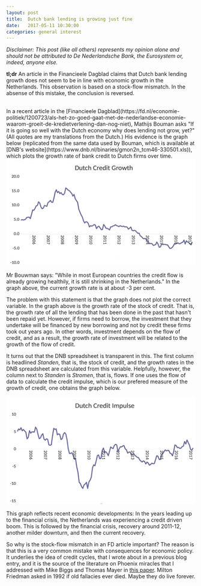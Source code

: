 ```yaml
---
layout: post
title:  Dutch bank lending is growing just fine
date:   2017-05-11 10:30:00
categories: general interest
---
```


*Disclaimer: This post (like all others) represents my opinion alone and should not be attributed to De Nederlandsche Bank, the Eurosystem or, indeed, anyone else.*

**tl;dr** An article in the Financieele Dagblad claims that Dutch bank lending growth does not seem to be in line with economic growth in the Netherlands. This observation is based on a stock-flow mismatch. In the absense of this mistake, the conclusion is reversed.

<br>
In a recent article in the [Financieele Dagblad](https://fd.nl/economie-politiek/1200723/als-het-zo-goed-gaat-met-de-nederlandse-economie-waarom-groeit-de-kredietverlening-dan-nog-niet), Mathijs Bouman asks "If it is going so well with the Dutch economy why does lending not grow, yet?" (All quotes are my translations from the Dutch.) His evidence is the graph below (replicated from the same data used by Bouman, which is available at [DNB's website](https://www.dnb.nl/binaries/gmon2n_tcm46-330501.xls)), which plots the growth rate of bank credit to Dutch firms over time.

<img src="/pics/CreditGrowthNL.png">

Mr Bouwman says: "While in most European countries the credit flow is already growing healthily, it is still shrinking in the Netherlands." In the graph above, the current growth rate is at about -3 per cent.

The problem with this statement is that the graph does not plot the correct variable.  In the graph above is the growth rate of the stock of credit. That is, the growth rate of all the lending that has been done in the past that hasn't been repaid yet. However, if firms need to borrow, the investment that they undertake will be financed by new borrowing and not by credit these firms took out years ago. In other words, investment depends on the flow of credit, and as a result, the growth rate of investment will be related to the growth of the flow of credit.

It turns out that the DNB spreadsheet is transparent in  this. The first column is headlined  *Standen*, that is, the stock of credit, and the growth rates in the DNB spreadsheet are calculated from this variable. Helpfully, however, the column next to *Standen* is *Stromen*, that is, flows. If one uses the flow of data to calculate the credit impulse, which is our prefered measure of the growth of credit, one obtains the graph below.

<img src="/pics/CreditImpulseNL.png">

This graph reflects recent economic developments: In the years leading up to the financial crisis, the Netherlands was experiencing a credit driven boom. This is followed by the financial crisis, recovery around 2011-12, another milder downturn, and then the current recovery.

So why is the stock-flow mismatch in an FD article important? The reason is that this is a very common mistake with consequences for economic policy. It underlies the idea of credit cycles, that I wrote about in a previous blog entry, and it is the source of the literature on Phoenix miracles that I addressed with Mike Biggs and Thomas Mayer in [this paper](http://ssrn.com/abstract=159598). Milton Friedman asked in 1992 if old fallacies ever died. Maybe they do live forever.
